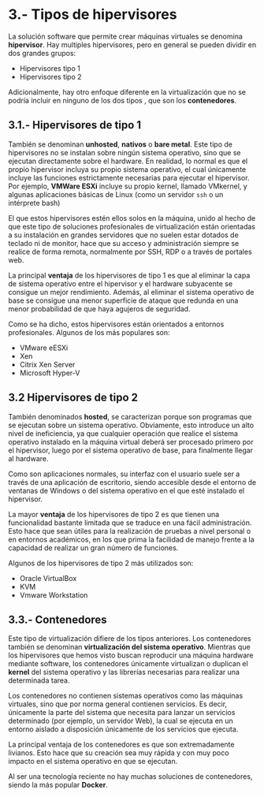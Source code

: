 # 3.- Tipos de hipervisores

La solución software que permite crear máquinas virtuales se denomina **hipervisor**. Hay multiples hipervisores, pero en general se pueden dividir en dos grandes grupos:

- Hipervisores tipo 1
- Hipervisores tipo 2

Adicionalmente, hay otro enfoque diferente en la virtualización que no se podría incluir en ninguno de los dos tipos , que son los **contenedores**.


## 3.1.- Hipervisores de tipo 1

También se denominan **unhosted**, **nativos** o **bare metal**. Este tipo de hipervisores no se instalan sobre ningún sistema operativo, sino que se ejecutan directamente sobre el hardware. En realidad, lo normal es que el propio hipervisor incluya su propio sistema operativo, el cual únicamente incluye las funciones estrictamente necesarias para ejecutar el hipervisor. Por ejemplo, **VMWare ESXi** incluye su propio kernel, llamado VMkernel, y algunas aplicaciones básicas de Linux (como un servidor `ssh` o un intérprete bash)

El que estos hipervisores estén ellos solos en la máquina, unido al hecho de que este tipo de soluciones profesionales de virtualización están orientadas a su instalación en grandes servidores que no suelen estar dotados de teclado ni de monitor, hace que su acceso y administración siempre se realice de forma remota, normalmente por SSH, RDP o a través de portales web.

La principal **ventaja** de los hipervisores de tipo 1 es que al eliminar la capa de sistema operativo entre el hipervisor y el hardware subyacente se consigue un mejor rendimiento. Además, al eliminar el sistema operativo de base se consigue una menor superficie de ataque que redunda en una menor probabilidad de que haya agujeros de seguridad.

Como se ha dicho, estos hipervisores están orientados a entornos profesionales. Algunos de los más populares son:
- VMware eESXi
- Xen
- Citrix Xen Server
- Microsoft Hyper-V

## 3.2 Hipervisores de tipo 2

También denominados **hosted**, se caracterizan porque son programas que se ejecutan sobre un sistema operativo. Obviamente, esto introduce un alto nivel de ineficiencia, ya que cualquier operación que realice el sistema operativo instalado en la máquina virtual deberá ser procesado primero por el hipervisor, luego por el sistema operativo de base, para finalmente llegar al hardware.

Como son aplicaciones normales, su interfaz con el usuario suele ser a través de una aplicación de escritorio, siendo accesible desde el entorno de ventanas de Windows o del sistema operativo en el que esté instalado el hipervisor.

La mayor **ventaja** de los hipervisores de tipo 2 es que tienen una funcionalidad bastante limitada que se traduce en una fácil administración. Esto hace que sean útiles para la realización de pruebas a nivel personal o en entornos académicos, en los que prima la facilidad de manejo frente a la capacidad de realizar un gran número de funciones.

Algunos de los hipervisores de tipo 2 más utilizados son:

- Oracle VirtualBox
- KVM
- Vmware Workstation


## 3.3.- Contenedores

Este tipo de virtualización difiere de los tipos anteriores. Los contenedores también se denominan **virtualización del sistema operativo**. Mientras que los hipervisores que hemos visto buscan reproducir una máquina hardware mediante software, los contenedores únicamente virtualizan o duplican el **kernel** del sistema operativo y las librerías necesarias para realizar una determinada tarea.

Los contenedores no contienen sistemas operativos como las máquinas virtuales, sino que por norma general contienen servicios. Es decir, únicamente la parte del sistema que necesita para lanzar un servicios determinado (por ejemplo, un servidor Web), la cual se ejecuta en un entorno aislado a disposición únicamente de los servicios que ejecuta.

La principal ventaja de los contenedores es que son extremadamente livianos. Esto hace que su creación sea muy rápida y con muy poco impacto en el sistema operativo en que se ejecutan.

Al ser una tecnología reciente no hay muchas soluciones de contenedores, siendo la más popular **Docker**.



